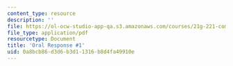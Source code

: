 ```yaml
---
content_type: resource
description: ''
file: https://ol-ocw-studio-app-qa.s3.amazonaws.com/courses/21g-221-communicating-in-american-culture-s-spring-2019/0a8bcb86d3d6b3d11316b8d4fa49910e_MIT21G_221S19_oral1.pdf
file_type: application/pdf
resourcetype: Document
title: 'Oral Response #1'
uid: 0a8bcb86-d3d6-b3d1-1316-b8d4fa49910e
---
```

